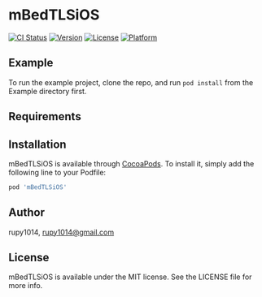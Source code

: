 # mBedTLSiOS

[![CI Status](https://img.shields.io/travis/rupy1014/mBedTLSiOS.svg?style=flat)](https://travis-ci.org/rupy1014/mBedTLSiOS)
[![Version](https://img.shields.io/cocoapods/v/mBedTLSiOS.svg?style=flat)](https://cocoapods.org/pods/mBedTLSiOS)
[![License](https://img.shields.io/cocoapods/l/mBedTLSiOS.svg?style=flat)](https://cocoapods.org/pods/mBedTLSiOS)
[![Platform](https://img.shields.io/cocoapods/p/mBedTLSiOS.svg?style=flat)](https://cocoapods.org/pods/mBedTLSiOS)

## Example

To run the example project, clone the repo, and run `pod install` from the Example directory first.

## Requirements

## Installation

mBedTLSiOS is available through [CocoaPods](https://cocoapods.org). To install
it, simply add the following line to your Podfile:

```ruby
pod 'mBedTLSiOS'
```

## Author

rupy1014, rupy1014@gmail.com

## License

mBedTLSiOS is available under the MIT license. See the LICENSE file for more info.
